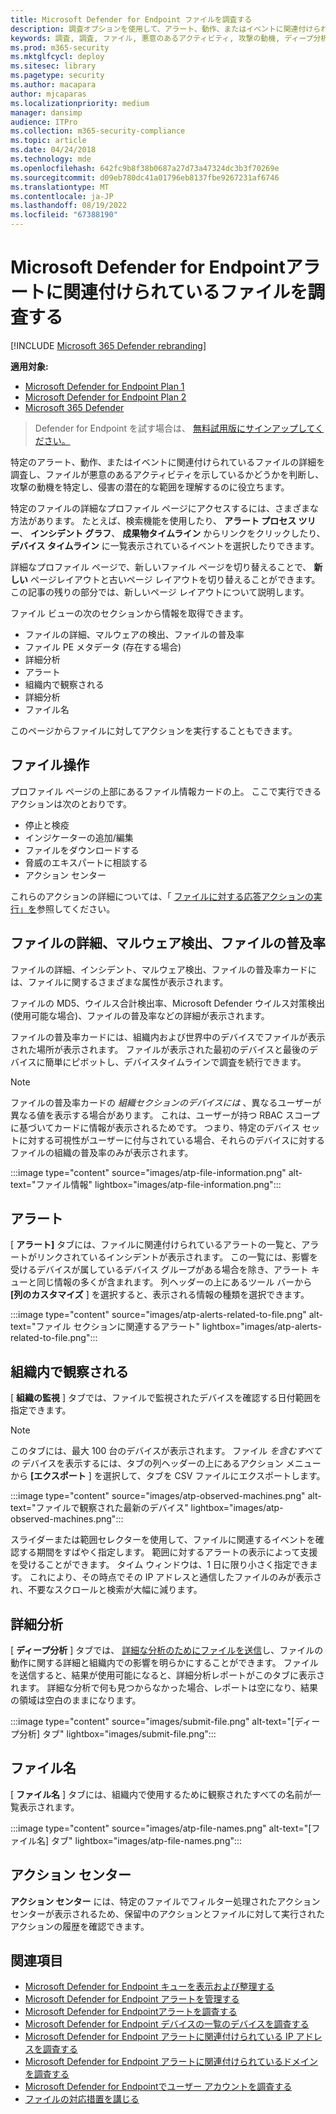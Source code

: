 ```yaml
---
title: Microsoft Defender for Endpoint ファイルを調査する
description: 調査オプションを使用して、アラート、動作、またはイベントに関連付けられているファイルの詳細を取得します。
keywords: 調査, 調査, ファイル, 悪意のあるアクティビティ, 攻撃の動機, ディープ分析, 詳細分析レポート
ms.prod: m365-security
ms.mktglfcycl: deploy
ms.sitesec: library
ms.pagetype: security
ms.author: macapara
author: mjcaparas
ms.localizationpriority: medium
manager: dansimp
audience: ITPro
ms.collection: m365-security-compliance
ms.topic: article
ms.date: 04/24/2018
ms.technology: mde
ms.openlocfilehash: 642fc9b8f38b0687a27d73a47324dc3b3f70269e
ms.sourcegitcommit: d09eb780dc41a01796eb8137fbe9267231af6746
ms.translationtype: MT
ms.contentlocale: ja-JP
ms.lasthandoff: 08/19/2022
ms.locfileid: "67388190"
---
```

# <a name="investigate-a-file-associated-with-a-microsoft-defender-for-endpoint-alert"></a>Microsoft Defender for Endpointアラートに関連付けられているファイルを調査する

[!INCLUDE [Microsoft 365 Defender rebranding](../../includes/microsoft-defender.md)]

**適用対象:**
- [Microsoft Defender for Endpoint Plan 1](https://go.microsoft.com/fwlink/p/?linkid=2154037)
- [Microsoft Defender for Endpoint Plan 2](https://go.microsoft.com/fwlink/p/?linkid=2154037)
- [Microsoft 365 Defender](https://go.microsoft.com/fwlink/?linkid=2118804)


> Defender for Endpoint を試す場合は、 [無料試用版にサインアップしてください。](https://signup.microsoft.com/create-account/signup?products=7f379fee-c4f9-4278-b0a1-e4c8c2fcdf7e&ru=https://aka.ms/MDEp2OpenTrial?ocid=docs-wdatp-investigatefiles-abovefoldlink)

特定のアラート、動作、またはイベントに関連付けられているファイルの詳細を調査し、ファイルが悪意のあるアクティビティを示しているかどうかを判断し、攻撃の動機を特定し、侵害の潜在的な範囲を理解するのに役立ちます。

特定のファイルの詳細なプロファイル ページにアクセスするには、さまざまな方法があります。 たとえば、検索機能を使用したり、 **アラート プロセス ツリー**、 **インシデント グラフ**、 **成果物タイムライン** からリンクをクリックしたり、 **デバイス タイムライン** に一覧表示されているイベントを選択したりできます。

詳細なプロファイル ページで、新しいファイル ページを切り替えることで、 **新しい** ページレイアウトと古いページ レイアウトを切り替えることができます。 この記事の残りの部分では、新しいページ レイアウトについて説明します。

ファイル ビューの次のセクションから情報を取得できます。

- ファイルの詳細、マルウェアの検出、ファイルの普及率
- ファイル PE メタデータ (存在する場合)
- 詳細分析
- アラート
- 組織内で観察される
- 詳細分析
- ファイル名

このページからファイルに対してアクションを実行することもできます。

## <a name="file-actions"></a>ファイル操作

プロファイル ページの上部にあるファイル情報カードの上。 ここで実行できるアクションは次のとおりです。

- 停止と検疫
- インジケーターの追加/編集
- ファイルをダウンロードする
- 脅威のエキスパートに相談する
- アクション センター

これらのアクションの詳細については、「 [ファイルに対する応答アクションの実行」を](respond-file-alerts.md)参照してください。

## <a name="file-details-malware-detection-and-file-prevalence"></a>ファイルの詳細、マルウェア検出、ファイルの普及率

ファイルの詳細、インシデント、マルウェア検出、ファイルの普及率カードには、ファイルに関するさまざまな属性が表示されます。

ファイルの MD5、ウイルス合計検出率、Microsoft Defender ウイルス対策検出 (使用可能な場合)、ファイルの普及率などの詳細が表示されます。

ファイルの普及率カードには、組織内および世界中のデバイスでファイルが表示された場所が表示されます。 ファイルが表示された最初のデバイスと最後のデバイスに簡単にピボットし、デバイスタイムラインで調査を続行できます。 

> [!NOTE]
> ファイルの普及率カードの *組織セクションのデバイスには* 、異なるユーザーが異なる値を表示する場合があります。 これは、ユーザーが持つ RBAC スコープに基づいてカードに情報が表示されるためです。 つまり、特定のデバイス セットに対する可視性がユーザーに付与されている場合、それらのデバイスに対するファイルの組織の普及率のみが表示されます。

:::image type="content" source="images/atp-file-information.png" alt-text="ファイル情報" lightbox="images/atp-file-information.png":::

## <a name="alerts"></a>アラート

[ **アラート]** タブには、ファイルに関連付けられているアラートの一覧と、アラートがリンクされているインシデントが表示されます。 この一覧には、影響を受けるデバイスが属しているデバイス グループがある場合を除き、アラート キューと同じ情報の多くが含まれます。 列ヘッダーの上にあるツール バーから **[列のカスタマイズ** ] を選択すると、表示される情報の種類を選択できます。

:::image type="content" source="images/atp-alerts-related-to-file.png" alt-text="ファイル セクションに関連するアラート" lightbox="images/atp-alerts-related-to-file.png":::

## <a name="observed-in-organization"></a>組織内で観察される

[ **組織の監視** ] タブでは、ファイルで監視されたデバイスを確認する日付範囲を指定できます。

> [!NOTE]
> このタブには、最大 100 台のデバイスが表示されます。 ファイル _を含むすべての_ デバイスを表示するには、タブの列ヘッダーの上にあるアクション メニューから **[エクスポート** ] を選択して、タブを CSV ファイルにエクスポートします。

:::image type="content" source="images/atp-observed-machines.png" alt-text="ファイルで観察された最新のデバイス" lightbox="images/atp-observed-machines.png":::

スライダーまたは範囲セレクターを使用して、ファイルに関連するイベントを確認する期間をすばやく指定します。 範囲に対するアラートの表示によって支援を受けることができます。 タイム ウィンドウは、1 日に限り小さく指定できます。 これにより、その時点でその IP アドレスと通信したファイルのみが表示され、不要なスクロールと検索が大幅に減ります。

## <a name="deep-analysis"></a>詳細分析

[ **ディープ分析** ] タブでは、 [詳細な分析のためにファイルを送信](respond-file-alerts.md#deep-analysis)し、ファイルの動作に関する詳細と組織内での影響を明らかにすることができます。 ファイルを送信すると、結果が使用可能になると、詳細分析レポートがこのタブに表示されます。 詳細な分析で何も見つからなかった場合、レポートは空になり、結果の領域は空白のままになります。

:::image type="content" source="images/submit-file.png" alt-text="[ディープ分析] タブ" lightbox="images/submit-file.png":::

## <a name="file-names"></a>ファイル名

[ **ファイル名** ] タブには、組織内で使用するために観察されたすべての名前が一覧表示されます。

:::image type="content" source="images/atp-file-names.png" alt-text="[ファイル名] タブ" lightbox="images/atp-file-names.png":::

## <a name="action-center"></a>アクション センター

**アクション センター** には、特定のファイルでフィルター処理されたアクション センターが表示されるため、保留中のアクションとファイルに対して実行されたアクションの履歴を確認できます。

## <a name="related-topics"></a>関連項目

- [Microsoft Defender for Endpoint キューを表示および整理する](alerts-queue.md)
- [Microsoft Defender for Endpoint アラートを管理する](manage-alerts.md)
- [Microsoft Defender for Endpointアラートを調査する](investigate-alerts.md)
- [Microsoft Defender for Endpoint デバイスの一覧のデバイスを調査する](investigate-machines.md)
- [Microsoft Defender for Endpoint アラートに関連付けられている IP アドレスを調査する](investigate-ip.md)
- [Microsoft Defender for Endpoint アラートに関連付けられているドメインを調査する](investigate-domain.md)
- [Microsoft Defender for Endpointでユーザー アカウントを調査する](investigate-user.md)
- [ファイルの対応措置を講じる](respond-file-alerts.md)
